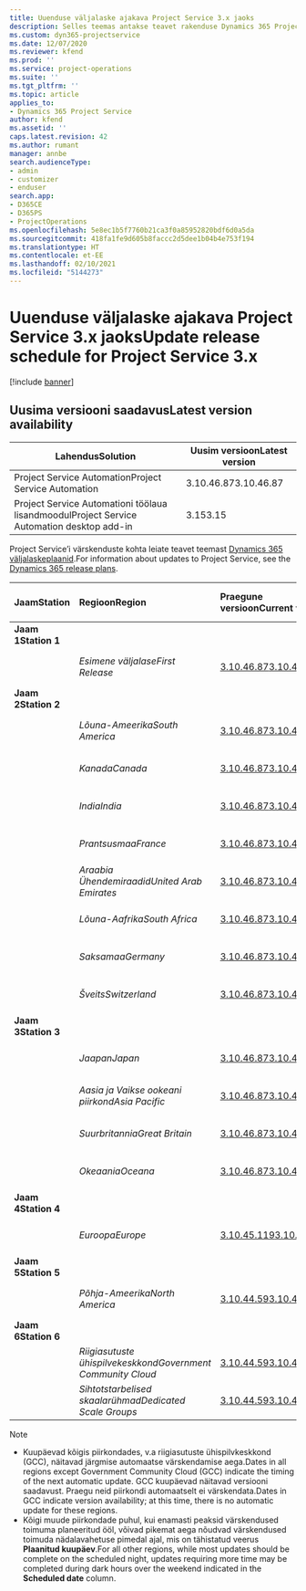 ```yaml
---
title: Uuenduse väljalaske ajakava Project Service 3.x jaoks
description: Selles teemas antakse teavet rakenduse Dynamics 365 Project Service Automation saadaolevate ja tulevaste väljaannete kohta.
ms.custom: dyn365-projectservice
ms.date: 12/07/2020
ms.reviewer: kfend
ms.prod: ''
ms.service: project-operations
ms.suite: ''
ms.tgt_pltfrm: ''
ms.topic: article
applies_to:
- Dynamics 365 Project Service
author: kfend
ms.assetid: ''
caps.latest.revision: 42
ms.author: rumant
manager: annbe
search.audienceType:
- admin
- customizer
- enduser
search.app:
- D365CE
- D365PS
- ProjectOperations
ms.openlocfilehash: 5e8ec1b5f7760b21ca3f0a85952820bdf6d0a5da
ms.sourcegitcommit: 418fa1fe9d605b8faccc2d5dee1b04b4e753f194
ms.translationtype: HT
ms.contentlocale: et-EE
ms.lasthandoff: 02/10/2021
ms.locfileid: "5144273"
---
```

# <a name="update-release-schedule-for-project-service-3x"></a><span data-ttu-id="865f5-103">Uuenduse väljalaske ajakava Project Service 3.x jaoks</span><span class="sxs-lookup"><span data-stu-id="865f5-103">Update release schedule for Project Service 3.x</span></span>

[!include [banner](../includes/psa-now-project-operations.md)]

## <a name="latest-version-availability"></a><span data-ttu-id="865f5-104">Uusima versiooni saadavus</span><span class="sxs-lookup"><span data-stu-id="865f5-104">Latest version availability</span></span>

| <span data-ttu-id="865f5-105">Lahendus</span><span class="sxs-lookup"><span data-stu-id="865f5-105">Solution</span></span>  | <span data-ttu-id="865f5-106">Uusim versioon</span><span class="sxs-lookup"><span data-stu-id="865f5-106">Latest version</span></span> |
|-------|----|
| <span data-ttu-id="865f5-107">Project Service Automation</span><span class="sxs-lookup"><span data-stu-id="865f5-107">Project Service Automation</span></span>    | <span data-ttu-id="865f5-108">3.10.46.87</span><span class="sxs-lookup"><span data-stu-id="865f5-108">3.10.46.87</span></span> |
| <span data-ttu-id="865f5-109">Project Service Automationi töölaua lisandmoodul</span><span class="sxs-lookup"><span data-stu-id="865f5-109">Project Service Automation desktop add-in</span></span>                | <span data-ttu-id="865f5-110">3.15</span><span class="sxs-lookup"><span data-stu-id="865f5-110">3.15</span></span>          |

<span data-ttu-id="865f5-111">Project Service’i värskenduste kohta leiate teavet teemast [Dynamics 365 väljalaskeplaanid](https://docs.microsoft.com/dynamics365/release-plans/).</span><span class="sxs-lookup"><span data-stu-id="865f5-111">For information about updates to Project Service, see the [Dynamics 365 release plans](https://docs.microsoft.com/dynamics365/release-plans/).</span></span> 

| <span data-ttu-id="865f5-112">Jaam</span><span class="sxs-lookup"><span data-stu-id="865f5-112">Station</span></span>  | <span data-ttu-id="865f5-113">Regioon</span><span class="sxs-lookup"><span data-stu-id="865f5-113">Region</span></span> | <span data-ttu-id="865f5-114">Praegune versioon</span><span class="sxs-lookup"><span data-stu-id="865f5-114">Current version</span></span> | <span data-ttu-id="865f5-115">Järgmine versioon</span><span class="sxs-lookup"><span data-stu-id="865f5-115">Next version</span></span> |  <span data-ttu-id="865f5-116">Ajastatud kuupäev</span><span class="sxs-lookup"><span data-stu-id="865f5-116">Scheduled date</span></span>
| :---   | :---   | :---   | :---   |:---   |         
|<span data-ttu-id="865f5-117"><strong>Jaam 1</strong></span><span class="sxs-lookup"><span data-stu-id="865f5-117"><strong>Station 1</strong></span></span> | |  |  | |
| | <span data-ttu-id="865f5-118"><i>Esimene väljalase</i></span><span class="sxs-lookup"><span data-stu-id="865f5-118"><i>First Release</i></span></span> | [<span data-ttu-id="865f5-119">3.10.46.87</span><span class="sxs-lookup"><span data-stu-id="865f5-119">3.10.46.87</span></span>](whats-new-ur-28-5.md) | <span data-ttu-id="865f5-120">TBD</span><span class="sxs-lookup"><span data-stu-id="865f5-120">TBD</span></span> | <span data-ttu-id="865f5-121">19. veebruar 2021</span><span class="sxs-lookup"><span data-stu-id="865f5-121">February 19, 2021</span></span>
|<span data-ttu-id="865f5-122"><strong>Jaam 2</strong></span><span class="sxs-lookup"><span data-stu-id="865f5-122"><strong>Station 2</strong></span></span> | |  |  | |
| | <span data-ttu-id="865f5-123"><i>Lõuna-Ameerika</i></span><span class="sxs-lookup"><span data-stu-id="865f5-123"><i>South America</i></span></span> | [<span data-ttu-id="865f5-124">3.10.46.87</span><span class="sxs-lookup"><span data-stu-id="865f5-124">3.10.46.87</span></span>](whats-new-ur-28-5.md) | <span data-ttu-id="865f5-125">TBD</span><span class="sxs-lookup"><span data-stu-id="865f5-125">TBD</span></span> | <span data-ttu-id="865f5-126">26. veebruar 2021</span><span class="sxs-lookup"><span data-stu-id="865f5-126">February 26, 2021</span></span>
| | <span data-ttu-id="865f5-127"><i>Kanada</i></span><span class="sxs-lookup"><span data-stu-id="865f5-127"><i>Canada</i></span></span> | [<span data-ttu-id="865f5-128">3.10.46.87</span><span class="sxs-lookup"><span data-stu-id="865f5-128">3.10.46.87</span></span>](whats-new-ur-28-5.md) | <span data-ttu-id="865f5-129">TBD</span><span class="sxs-lookup"><span data-stu-id="865f5-129">TBD</span></span> | <span data-ttu-id="865f5-130">26. veebruar 2021</span><span class="sxs-lookup"><span data-stu-id="865f5-130">February 26, 2021</span></span>
| | <span data-ttu-id="865f5-131"><i>India</i></span><span class="sxs-lookup"><span data-stu-id="865f5-131"><i>India</i></span></span> | [<span data-ttu-id="865f5-132">3.10.46.87</span><span class="sxs-lookup"><span data-stu-id="865f5-132">3.10.46.87</span></span>](whats-new-ur-28-5.md) | <span data-ttu-id="865f5-133">TBD</span><span class="sxs-lookup"><span data-stu-id="865f5-133">TBD</span></span> | <span data-ttu-id="865f5-134">26. veebruar 2021</span><span class="sxs-lookup"><span data-stu-id="865f5-134">February 26, 2021</span></span>
| | <span data-ttu-id="865f5-135"><i>Prantsusmaa</i></span><span class="sxs-lookup"><span data-stu-id="865f5-135"><i>France</i></span></span> | [<span data-ttu-id="865f5-136">3.10.46.87</span><span class="sxs-lookup"><span data-stu-id="865f5-136">3.10.46.87</span></span>](whats-new-ur-28-5.md) | <span data-ttu-id="865f5-137">TBD</span><span class="sxs-lookup"><span data-stu-id="865f5-137">TBD</span></span> | <span data-ttu-id="865f5-138">26. veebruar 2021</span><span class="sxs-lookup"><span data-stu-id="865f5-138">February 26, 2021</span></span>
| | <span data-ttu-id="865f5-139"><i>Araabia Ühendemiraadid</i></span><span class="sxs-lookup"><span data-stu-id="865f5-139"><i>United Arab Emirates</i></span></span> | [<span data-ttu-id="865f5-140">3.10.46.87</span><span class="sxs-lookup"><span data-stu-id="865f5-140">3.10.46.87</span></span>](whats-new-ur-28-5.md) | <span data-ttu-id="865f5-141">TBD</span><span class="sxs-lookup"><span data-stu-id="865f5-141">TBD</span></span> | <span data-ttu-id="865f5-142">26. veebruar 2021</span><span class="sxs-lookup"><span data-stu-id="865f5-142">February 26, 2021</span></span>
| | <span data-ttu-id="865f5-143"><i>Lõuna-Aafrika</i></span><span class="sxs-lookup"><span data-stu-id="865f5-143"><i>South Africa</i></span></span> | [<span data-ttu-id="865f5-144">3.10.46.87</span><span class="sxs-lookup"><span data-stu-id="865f5-144">3.10.46.87</span></span>](whats-new-ur-28-5.md) | <span data-ttu-id="865f5-145">TBD</span><span class="sxs-lookup"><span data-stu-id="865f5-145">TBD</span></span> | <span data-ttu-id="865f5-146">26. veebruar 2021</span><span class="sxs-lookup"><span data-stu-id="865f5-146">February 26, 2021</span></span>
| | <span data-ttu-id="865f5-147"><i>Saksamaa</i></span><span class="sxs-lookup"><span data-stu-id="865f5-147"><i>Germany</i></span></span> | [<span data-ttu-id="865f5-148">3.10.46.87</span><span class="sxs-lookup"><span data-stu-id="865f5-148">3.10.46.87</span></span>](whats-new-ur-28-5.md) | <span data-ttu-id="865f5-149">TBD</span><span class="sxs-lookup"><span data-stu-id="865f5-149">TBD</span></span> | <span data-ttu-id="865f5-150">26. veebruar 2021</span><span class="sxs-lookup"><span data-stu-id="865f5-150">February 26, 2021</span></span>
| | <span data-ttu-id="865f5-151"><i>Šveits</i></span><span class="sxs-lookup"><span data-stu-id="865f5-151"><i>Switzerland</i></span></span> | [<span data-ttu-id="865f5-152">3.10.46.87</span><span class="sxs-lookup"><span data-stu-id="865f5-152">3.10.46.87</span></span>](whats-new-ur-28-5.md) | <span data-ttu-id="865f5-153">TBD</span><span class="sxs-lookup"><span data-stu-id="865f5-153">TBD</span></span> | <span data-ttu-id="865f5-154">26. veebruar 2021</span><span class="sxs-lookup"><span data-stu-id="865f5-154">February 26, 2021</span></span>
|<span data-ttu-id="865f5-155"><strong>Jaam 3</strong></span><span class="sxs-lookup"><span data-stu-id="865f5-155"><strong>Station 3</strong></span></span> | |  |  | |
| | <span data-ttu-id="865f5-156"><i>Jaapan</i></span><span class="sxs-lookup"><span data-stu-id="865f5-156"><i>Japan</i></span></span> | [<span data-ttu-id="865f5-157">3.10.46.87</span><span class="sxs-lookup"><span data-stu-id="865f5-157">3.10.46.87</span></span>](whats-new-ur-28-5.md) | <span data-ttu-id="865f5-158">TBD</span><span class="sxs-lookup"><span data-stu-id="865f5-158">TBD</span></span> | <span data-ttu-id="865f5-159">05. märts 2021</span><span class="sxs-lookup"><span data-stu-id="865f5-159">March 05, 2021</span></span>
| | <span data-ttu-id="865f5-160"><i>Aasia ja Vaikse ookeani piirkond</i></span><span class="sxs-lookup"><span data-stu-id="865f5-160"><i>Asia Pacific</i></span></span> | [<span data-ttu-id="865f5-161">3.10.46.87</span><span class="sxs-lookup"><span data-stu-id="865f5-161">3.10.46.87</span></span>](whats-new-ur-28-5.md) | <span data-ttu-id="865f5-162">TBD</span><span class="sxs-lookup"><span data-stu-id="865f5-162">TBD</span></span> | <span data-ttu-id="865f5-163">05. märts 2021</span><span class="sxs-lookup"><span data-stu-id="865f5-163">March 05, 2021</span></span>
| | <span data-ttu-id="865f5-164"><i>Suurbritannia</i></span><span class="sxs-lookup"><span data-stu-id="865f5-164"><i>Great Britain</i></span></span> | [<span data-ttu-id="865f5-165">3.10.46.87</span><span class="sxs-lookup"><span data-stu-id="865f5-165">3.10.46.87</span></span>](whats-new-ur-28-5.md) | <span data-ttu-id="865f5-166">TBD</span><span class="sxs-lookup"><span data-stu-id="865f5-166">TBD</span></span> | <span data-ttu-id="865f5-167">05. märts 2021</span><span class="sxs-lookup"><span data-stu-id="865f5-167">March 05, 2021</span></span>
| | <span data-ttu-id="865f5-168"><i>Okeaania</i></span><span class="sxs-lookup"><span data-stu-id="865f5-168"><i>Oceana</i></span></span> | [<span data-ttu-id="865f5-169">3.10.46.87</span><span class="sxs-lookup"><span data-stu-id="865f5-169">3.10.46.87</span></span>](whats-new-ur-28-5.md) | <span data-ttu-id="865f5-170">TBD</span><span class="sxs-lookup"><span data-stu-id="865f5-170">TBD</span></span> | <span data-ttu-id="865f5-171">05. märts 2021</span><span class="sxs-lookup"><span data-stu-id="865f5-171">March 05, 2021</span></span>
|<span data-ttu-id="865f5-172"><strong>Jaam 4</strong></span><span class="sxs-lookup"><span data-stu-id="865f5-172"><strong>Station 4</strong></span></span> | |  |  | |
| | <span data-ttu-id="865f5-173"><i>Euroopa</i></span><span class="sxs-lookup"><span data-stu-id="865f5-173"><i>Europe</i></span></span> | [<span data-ttu-id="865f5-174">3.10.45.119</span><span class="sxs-lookup"><span data-stu-id="865f5-174">3.10.45.119</span></span>](whats-new-ur-27-5.md) | [<span data-ttu-id="865f5-175">3.10.46.87</span><span class="sxs-lookup"><span data-stu-id="865f5-175">3.10.46.87</span></span>](whats-new-ur-28-5.md) | <span data-ttu-id="865f5-176">19. veebruar 2021</span><span class="sxs-lookup"><span data-stu-id="865f5-176">February 19, 2021</span></span>
|<span data-ttu-id="865f5-177"><strong>Jaam 5</strong></span><span class="sxs-lookup"><span data-stu-id="865f5-177"><strong>Station 5</strong></span></span> | |  |  | |
| | <span data-ttu-id="865f5-178"><i>Põhja-Ameerika</i></span><span class="sxs-lookup"><span data-stu-id="865f5-178"><i>North America</i></span></span> | [<span data-ttu-id="865f5-179">3.10.44.59</span><span class="sxs-lookup"><span data-stu-id="865f5-179">3.10.44.59</span></span>](whats-new-ur-26.md) | [<span data-ttu-id="865f5-180">3.10.45.119</span><span class="sxs-lookup"><span data-stu-id="865f5-180">3.10.45.119</span></span>](whats-new-ur-27-5.md) | <span data-ttu-id="865f5-181">12. veebruar 2021</span><span class="sxs-lookup"><span data-stu-id="865f5-181">February 12, 2021</span></span>
|<span data-ttu-id="865f5-182"><strong>Jaam 6</strong></span><span class="sxs-lookup"><span data-stu-id="865f5-182"><strong>Station 6</strong></span></span> | |  |  | |
| | <span data-ttu-id="865f5-183"><i>Riigiasutuste ühispilvekeskkond</i></span><span class="sxs-lookup"><span data-stu-id="865f5-183"><i>Government Community Cloud</i></span></span> | [<span data-ttu-id="865f5-184">3.10.44.59</span><span class="sxs-lookup"><span data-stu-id="865f5-184">3.10.44.59</span></span>](whats-new-ur-26.md) | [<span data-ttu-id="865f5-185">3.10.45.119</span><span class="sxs-lookup"><span data-stu-id="865f5-185">3.10.45.119</span></span>](whats-new-ur-27-5.md) | <span data-ttu-id="865f5-186">12. veebruar 2021</span><span class="sxs-lookup"><span data-stu-id="865f5-186">February 12, 2021</span></span>
| | <span data-ttu-id="865f5-187"><i>Sihtotstarbelised skaalarühmad</i></span><span class="sxs-lookup"><span data-stu-id="865f5-187"><i>Dedicated Scale Groups</i></span></span> | [<span data-ttu-id="865f5-188">3.10.44.59</span><span class="sxs-lookup"><span data-stu-id="865f5-188">3.10.44.59</span></span>](whats-new-ur-26.md) | [<span data-ttu-id="865f5-189">3.10.45.119</span><span class="sxs-lookup"><span data-stu-id="865f5-189">3.10.45.119</span></span>](whats-new-ur-27-5.md) | <span data-ttu-id="865f5-190">19. veebruar 2021</span><span class="sxs-lookup"><span data-stu-id="865f5-190">February 19, 2021</span></span>

>[!Note]
> - <span data-ttu-id="865f5-191">Kuupäevad kõigis piirkondades, v.a riigiasutuste ühispilvkeskkond (GCC), näitavad järgmise automaatse värskendamise aega.</span><span class="sxs-lookup"><span data-stu-id="865f5-191">Dates in all regions except Government Community Cloud (GCC) indicate the timing of the next automatic update.</span></span> <span data-ttu-id="865f5-192">GCC kuupäevad näitavad versiooni saadavust. Praegu neid piirkondi automaatselt ei värskendata.</span><span class="sxs-lookup"><span data-stu-id="865f5-192">Dates in GCC indicate version availability; at this time, there is no automatic update for these regions.</span></span>
> - <span data-ttu-id="865f5-193">Kõigi muude piirkondade puhul, kui enamasti peaksid värskendused toimuma planeeritud ööl, võivad pikemat aega nõudvad värskendused toimuda nädalavahetuse pimedal ajal, mis on tähistatud veerus **Plaanitud kuupäev**.</span><span class="sxs-lookup"><span data-stu-id="865f5-193">For all other regions, while most updates should be complete on the scheduled night, updates requiring more time may be completed during dark hours over the weekend indicated in the **Scheduled date** column.</span></span>
